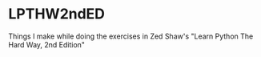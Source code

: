 LPTHW2ndED
==========

Things I make while doing the exercises in Zed Shaw's "Learn Python The Hard Way, 2nd Edition"

